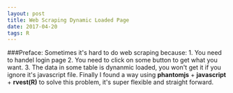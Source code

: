 ```yaml
---
layout: post
title: Web Scraping Dynamic Loaded Page
date: 2017-04-20
tags: R  
---
```

###Preface: Sometimes it's hard to do web scraping because: 1. You need to handel login page 2. You need to click on some button to get what you want. 3. The data in some table is dynanmic loaded, you won't get it if you ignore it's javascript file. Finally I found a way using **phantomjs** + **javascript** + **rvest(R)** to solve this problem, it's super flexible and straight forward.  